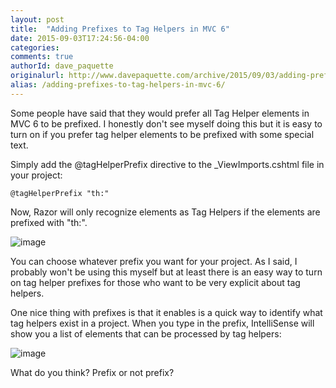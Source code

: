 ```yaml
---
layout: post
title:  "Adding Prefixes to Tag Helpers in MVC 6"
date: 2015-09-03T17:24:56-04:00
categories:
comments: true
authorId: dave_paquette
originalurl: http://www.davepaquette.com/archive/2015/09/03/adding-prefixes-to-tag-helpers-in-mvc-6.aspx
alias: /adding-prefixes-to-tag-helpers-in-mvc-6/
---
```


Some people have said that they would prefer all Tag Helper elements in MVC 6 to be prefixed. I honestly don't see myself doing this but it is easy to turn on if you prefer tag helper elements to be prefixed with some special text.

Simply add the @tagHelperPrefix directive to the _ViewImports.cshtml file in your project:

    @tagHelperPrefix "th:"

Now, Razor will only recognize elements as Tag Helpers if the elements are prefixed with "th:".

![image][1]

You can choose whatever prefix you want for your project. As I said, I probably won't be using this myself but at least there is an easy way to turn on tag helper prefixes for those who want to be very explicit about tag helpers.

One nice thing with prefixes is that it enables is a quick way to identify what tag helpers exist in a project. When you type in the prefix, IntelliSense will show you a list of elements that can be processed by tag helpers:

![image][2]

What do you think? Prefix or not prefix?

[1]: http://www.davepaquette.com/wp-content/uploads/2015/09/image_thumb.png "image"
[2]: http://www.davepaquette.com/wp-content/uploads/2015/09/image_thumb1.png "image"
  